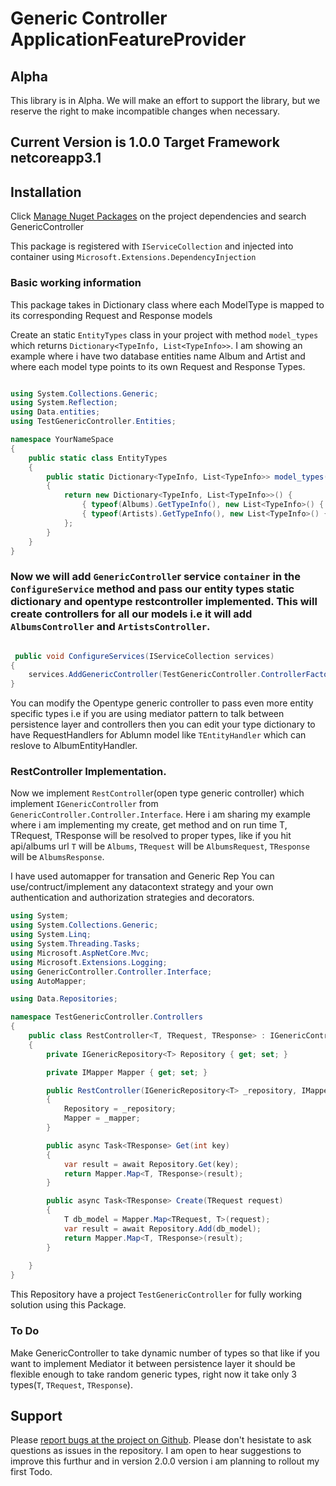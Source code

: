 # Generic Controller ApplicationFeatureProvider

## Alpha

This library is in Alpha. We will make an effort to support the library, but we reserve the right to make incompatible
changes when necessary.

## Current Version is 1.0.0 Target Framework netcoreapp3.1

## Installation

Click [Manage Nuget Packages](https://www.nuget.org/packages/GenericRestController/1.0.0) on the project dependencies and search GenericController

This package is registered with `IServiceCollection` and injected into container using `Microsoft.Extensions.DependencyInjection`

### Basic working information

This package takes in Dictionary class where each ModelType is mapped to its corresponding Request and Response models

Create an static `EntityTypes` class in your project with method `model_types` which returns `Dictionary<TypeInfo, List<TypeInfo>>`. I am showing an example  where i have two database entities name Album and Artist and where each model type points to its own Request and Response Types.
```C#

using System.Collections.Generic;
using System.Reflection;
using Data.entities;
using TestGenericController.Entities;

namespace YourNameSpace
{
    public static class EntityTypes
    {
        public static Dictionary<TypeInfo, List<TypeInfo>> model_types()
        {
            return new Dictionary<TypeInfo, List<TypeInfo>>() {
                { typeof(Albums).GetTypeInfo(), new List<TypeInfo>() { typeof(AlbumRequest).GetTypeInfo(), typeof(AlbumResponse).GetTypeInfo() } },
                { typeof(Artists).GetTypeInfo(), new List<TypeInfo>() { typeof(ArtistRequest).GetTypeInfo(), typeof(ArtistResponse).GetTypeInfo() } }
            };
        }
    }
}

```

### Now we will add `GenericControlle`r service `container` in the `ConfigureService` method and pass our entity types static dictionary and opentype restcontroller implemented. This will create controllers for all our models i.e it will add `AlbumsController` and `ArtistsController`.

```C#

 public void ConfigureServices(IServiceCollection services)
{
    services.AddGenericController(TestGenericController.ControllerFactory.EntityTypes.model_types(), typeof(RestController<,,>));
}

```

You can modify the Opentype generic controller to pass even more entity specific types i.e if you are using mediator pattern to talk between persistence layer and controllers then you can edit your type dictionary to have RequestHandlers for Ablumn model like `TEntityHandler` which can reslove to AlbumEntityHandler.

### RestController Implementation.

Now we implement `RestControlle`r(open type generic controller) which implement `IGenericController` from `GenericController.Controller.Interface`.
Here i am sharing my example where i am implementing my create, get method and on run time T, TRequest, TResponse will be resolved to proper types, like if you hit api/albums url `T` will be `Albums`, `TRequest` will be `AlbumsRequest`, `TResponse` will be `AlbumsResponse`.

I have used automapper for transation and Generic Rep
You can use/contruct/implement any datacontext strategy and your own authentication and authorization strategies and decorators.

```C#
using System;
using System.Collections.Generic;
using System.Linq;
using System.Threading.Tasks;
using Microsoft.AspNetCore.Mvc;
using Microsoft.Extensions.Logging;
using GenericController.Controller.Interface;
using AutoMapper;

using Data.Repositories;

namespace TestGenericController.Controllers
{
    public class RestController<T, TRequest, TResponse> : IGenericController<T, TRequest, TResponse> where T : class where TRequest : class where TResponse : class
    {
        private IGenericRepository<T> Repository { get; set; }

        private IMapper Mapper { get; set; }

        public RestController(IGenericRepository<T> _repository, IMapper _mapper)
        {
            Repository = _repository;
            Mapper = _mapper;
        }

        public async Task<TResponse> Get(int key)
        {
            var result = await Repository.Get(key);
            return Mapper.Map<T, TResponse>(result);
        }

        public async Task<TResponse> Create(TRequest request)
        {
            T db_model = Mapper.Map<TRequest, T>(request);
            var result = await Repository.Add(db_model);
            return Mapper.Map<T, TResponse>(result);
        }
        
    }
}


```

This Repository have a project `TestGenericController` for fully working solution using this Package.


### To Do
 Make GenericController to take dynamic number of types so that like if you want to implement Mediator it between persistence layer it should be flexible enough to take random generic types, right now it take only 3 types(`T`, `TRequest`, `TResponse`).

## Support

Please [report bugs at the project on Github](https://github.com/ajays1991/GenericController/issues). Please don't hesistate to ask questions as issues in the repository. I am open to hear suggestions to improve this furthur and in version 2.0.0 version i am planning to rollout my first  Todo.
